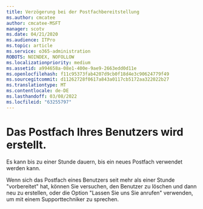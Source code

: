 ```yaml
---
title: Verzögerung bei der Postfachbereitstellung
ms.author: cmcatee
author: cmcatee-MSFT
manager: scotv
ms.date: 04/21/2020
ms.audience: ITPro
ms.topic: article
ms.service: o365-administration
ROBOTS: NOINDEX, NOFOLLOW
ms.localizationpriority: medium
ms.assetid: a994658a-08e1-400e-9ae9-2663edd0d11e
ms.openlocfilehash: f11c95373fab4207d9cb0f18d4e3c90624779f49
ms.sourcegitcommit: d11262728f0617a843a0117cb5172aa322022b27
ms.translationtype: MT
ms.contentlocale: de-DE
ms.lasthandoff: 03/08/2022
ms.locfileid: "63255797"
---
```

# <a name="your-users-mailbox-is-being-created"></a>Das Postfach Ihres Benutzers wird erstellt.

Es kann bis zu einer Stunde dauern, bis ein neues Postfach verwendet werden kann.
  
Wenn sich das Postfach eines Benutzers seit mehr als einer Stunde "vorbereitet" hat, können Sie versuchen, den Benutzer zu löschen und dann neu zu erstellen, oder die Option "Lassen Sie uns Sie anrufen" verwenden, um mit einem Supporttechniker zu sprechen.
  

